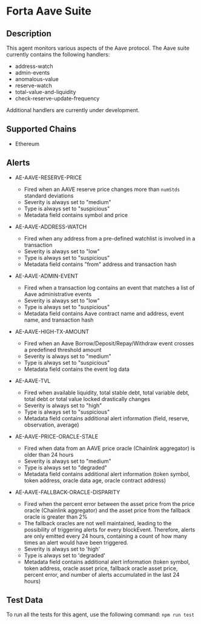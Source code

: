 # Forta Aave Suite

## Description

This agent monitors various aspects of the Aave protocol.  The Aave suite currently contains
the following handlers:

- address-watch
- admin-events
- anomalous-value
- reserve-watch
- total-value-and-liquidity
- check-reserve-update-frequency

Additional handlers are currently under development.

## Supported Chains

- Ethereum

## Alerts

- AE-AAVE-RESERVE-PRICE
  - Fired when an AAVE reserve price changes more than `numStds` standard deviations
  - Severity is always set to "medium"
  - Type is always set to "suspicious"
  - Metadata field contains symbol and price

- AE-AAVE-ADDRESS-WATCH
  - Fired when any address from a pre-defined watchlist is involved in a transaction
  - Severity is always set to "low"
  - Type is always set to "suspicious" 
  - Metadata field contains "from" address and transaction hash
  
- AE-AAVE-ADMIN-EVENT
  - Fired when a transaction log contains an event that matches a list of Aave administrative events
  - Severity is always set to "low"
  - Type is always set to "suspicious" 
  - Metadata field contains Aave contract name and address, event name, and transaction hash

- AE-AAVE-HIGH-TX-AMOUNT
  - Fired when an Aave Borrow/Deposit/Repay/Withdraw event crosses a predefined threshold amount
  - Severity is always set to "medium"
  - Type is always set to "suspicious" 
  - Metadata field contains the event log data

- AE-AAVE-TVL
  - Fired when available liquidity, total stable debt, total variable debt, total debt or total value locked drastically changes
  - Severity is always set to "high"
  - Type is always set to "suspicious"
  - Metadata field contains additional alert information (field, reserve, observation, average)

- AE-AAVE-PRICE-ORACLE-STALE
  - Fired when data from an AAVE price oracle (Chainlink aggregator) is older than 24 hours
  - Severity is always set to "medium"
  - Type is always set to "degraded"
  - Metadata field contains additional alert information (token symbol, token address, oracle data age, oracle contract address)

- AE-AAVE-FALLBACK-ORACLE-DISPARITY
  - Fired when the percent error between the asset price from the price oracle (Chainlink aggregator) and the asset price from the fallback oracle is greater than 2%
  - The fallback oracles are not well maintained, leading to the possibility of triggering alerts for every blockEvent.  Therefore, alerts are only emitted every 24 hours, containing a count of how many times an alert would have been triggered.
  - Severity is always set to 'high'
  - Type is always set to 'degraded'
  - Metadata field contains additional alert information (token symbol, token address, oracle asset price, fallback oracle asset price, percent error, and number of alerts accumulated in the last 24 hours)

## Test Data

To run all the tests for this agent, use the following command: `npm run test`
